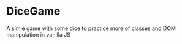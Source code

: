 # DiceGame
A simle game with some dice to practice more of classes and DOM manipulation in vanilla JS
